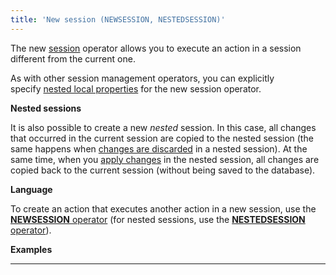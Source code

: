 ```yaml
---
title: 'New session (NEWSESSION, NESTEDSESSION)'
---
```


The new [session](Change_sessions.md) operator allows you to execute an action in a session different from the current one. 

As with other session management operators, you can explicitly specify [nested local properties](Session-management_30769221.html#Sessionmanagement-nested) for the new session operator.

**Nested sessions**

It is also possible to create a new *nested* session. In this case, all changes that occurred in the current session are copied to the nested session (the same happens when [changes are discarded](Cancel_changes_CANCEL_.md) in a nested session). At the same time, when you [apply changes](Apply_changes_APPLY_.md) in the nested session, all changes are copied back to the current session (without being saved to the database). 

**Language**

To create an action that executes another action in a new session, use the [**NEWSESSION** operator](NEWSESSION_operator.md) (for nested sessions, use the [**NESTEDSESSION** operator](NESTEDSESSION_operator.md)).

**Examples**


************************************************

